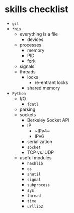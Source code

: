 # skills checklist
- `git`
- `*nix`
  - everything is a file
    - devices
  - processes
    - memory
    - PID
    - fork
  - signals
  - threads
    - locks
      - re-entrant locks
    - shared memory
- `Python`
  - I/O
    - `fcntl`
  - parsing
  - sockets
    - Berkeley Socket API
    - IP
      - ~IPv4~
      - IPv6
    - serialization
    - `socket`
    - TCP vs. UDP
  - useful modules
    - `hashlib`
    - `os`
    - `shutil`
    - `signal`
    - `subprocess`
    - `sys`
    - `thread`
    - `time`
    - `urllib2`
